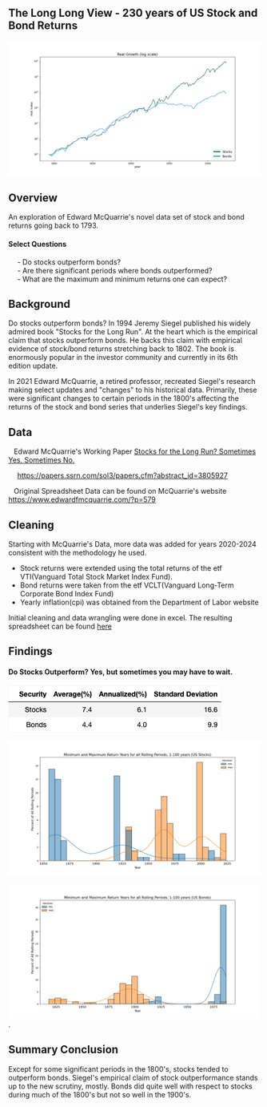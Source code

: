 ## The Long Long View - 230 years of US Stock and Bond Returns 

![US Real Returns 1793-Present](https://github.com/StarkArk/The_Long_View_Stocks_Bonds/blob/main/Images/stock_bond_real_comparison_history.png)

## Overview  
  
An exploration of Edward McQuarrie's novel data set of stock and bond returns going back to 1793.  
  
#### Select Questions  
&emsp; - Do stocks outperform bonds?  
&emsp; - Are there significant periods where bonds outperformed?  
&emsp; - What are the maximum and minimum returns one can expect?  


## Background
  
Do stocks outperform bonds? In 1994 Jeremy Siegel published his widely admired book "Stocks for the Long Run". At the heart which is
the empirical claim that stocks outperform bonds. He backs this claim with empirical evidence of stock/bond returns stretching back to
1802. The book is enormously popular in the investor community and currently in its 6th edition update.  
  
In 2021 Edward McQuarrie, a retired professor, recreated Siegel's research making select updates and "changes" to his historical data.
Primarily, these were significant changes to certain periods in the 1800's affecting the returns of the stock and bond series that
underlies Siegel's key findings.  
  
## Data  
  
&ensp; Edward McQuarrie's Working Paper <ins>Stocks for the Long Run? Sometimes Yes. Sometimes No.</ins>  
  
&emsp; https://papers.ssrn.com/sol3/papers.cfm?abstract_id=3805927  
  
&ensp; Original Spreadsheet Data can be found on McQuarrie's website https://www.edwardfmcquarrie.com/?p=579  
  
## Cleaning  
  
Starting with McQuarrie's Data, more data was added for years 2020-2024 consistent with the methodology he used.  
    
- Stock returns were extended using the total returns of the etf VTI(Vanguard Total Stock Market Index Fund).  
- Bond returns were taken from the etf VCLT(Vanguard Long-Term Corporate Bond Index Fund) 
- Yearly inflation(cpi) was obtained from the Department of Labor website  
  
Initial cleaning and data wrangling were done in excel. The resulting spreadsheet can be found [here](https://github.com/StarkArk/The_Long_View_Stocks_Bonds/blob/main/Data/mcquarrie_real_stock_bond_returns_prepped_csv.csv) 

## Findings  
  
#### Do Stocks Outperform? Yes, but sometimes you may have to wait.  
  
![Summary Table](https://github.com/StarkArk/The_Long_View_Stocks_Bonds/blob/main/Images/summary_returns_table.png)
  
![Stocks - Best and Worst Rolling Periods](https://github.com/StarkArk/The_Long_View_Stocks_Bonds/blob/main/Images/stocks_best_worst_years_rolling_1to100.png)

![Bonds - Best and Worst Rolling Periods](https://github.com/StarkArk/The_Long_View_Stocks_Bonds/blob/main/Images/bonds_best_worst_years_rolling_1to100_perc.png). 
  

## Summary Conclusion  
  
Except for some significant periods in the 1800's, stocks tended to outperform bonds. Siegel's empirical claim of stock outperformance stands up
to the new scrutiny, mostly. Bonds did quite well with respect to stocks during much of the 1800's but not so well in the 1900's.